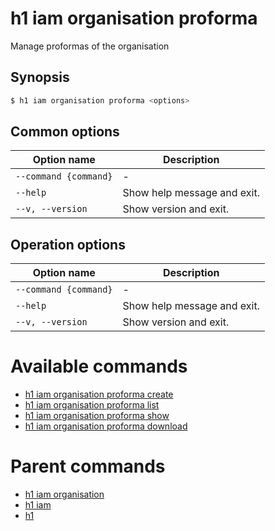 
# h1 iam organisation proforma

Manage proformas of the organisation

## Synopsis

```bash
$ h1 iam organisation proforma <options>
```

## Common options

| Option name               | Description                 |
| ------------------------- | --------------------------- |
| ```--command {command}``` | -                           |
| ```--help```              | Show help message and exit. |
| ```--v, --version```      | Show version and exit.      |

## Operation options

| Option name               | Description                 |
| ------------------------- | --------------------------- |
| ```--command {command}``` | -                           |
| ```--help```              | Show help message and exit. |
| ```--v, --version```      | Show version and exit.      |

# Available commands

* [h1 iam organisation proforma create](./create/README.md)
* [h1 iam organisation proforma list](./list/README.md)
* [h1 iam organisation proforma show](./show/README.md)
* [h1 iam organisation proforma download](./download/README.md)

# Parent commands

* [h1 iam organisation](./../README.md)
* [h1 iam](./../../README.md)
* [h1](./../../../README.md)
